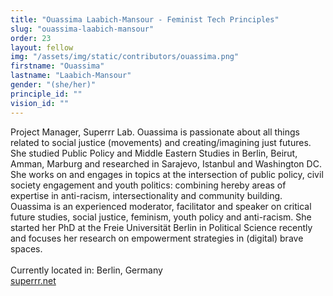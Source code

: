 ```yaml
---
title: "Ouassima Laabich-Mansour - Feminist Tech Principles"
slug: "ouassima-laabich-mansour"
order: 23
layout: fellow
img: "/assets/img/static/contributors/ouassima.png"
firstname: "Ouassima"
lastname: "Laabich-Mansour"
gender: "(she/her)"
principle_id: ""
vision_id: ""
---
```


Project Manager, Superrr Lab. Ouassima is passionate about all things related to social justice (movements) and creating/imagining just futures. She studied Public Policy and Middle Eastern Studies in Berlin, Beirut, Amman, Marburg and researched in Sarajevo, Istanbul and Washington DC. She works on and engages in topics at the intersection of public policy, civil society engagement and youth politics: combining hereby areas of expertise in anti-racism, intersectionality and community building. Ouassima is an experienced moderator, facilitator and speaker on critical future studies, social justice, feminism, youth policy and anti-racism. She started her PhD at the Freie Universität Berlin in Political Science recently and focuses her research on empowerment strategies in (digital) brave spaces. <br>
<br>
Currently located in: Berlin, Germany <br>
[superrr.net](https://superrr.net/) <br>

